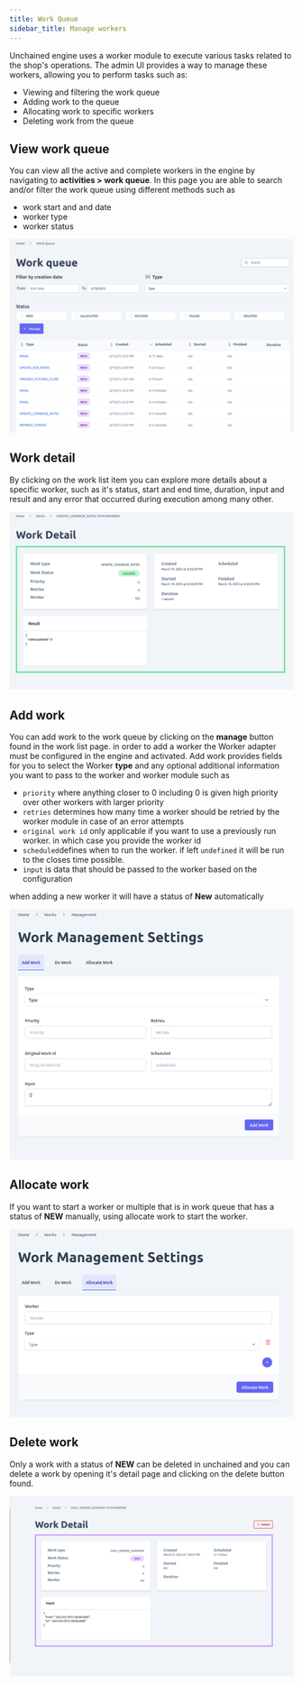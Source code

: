 ```yaml
---
title: Work Queue
sidebar_title: Manage workers
---
```


Unchained engine uses a worker module to execute various tasks related to the shop's operations. The admin UI provides a way to manage these workers, allowing you to perform tasks such as:
- Viewing and filtering the work queue
- Adding work to the queue
- Allocating work to specific workers
- Deleting work from the queue

## View work queue
You can view all the active and complete workers in the engine by navigating to **activities > work queue**. In this page you are able to search and/or filter the work queue using different methods such as
- work start and and date
- worker type
- worker status

![diagram](../images/admin-ui/work-queue/work-queue-list.png)

## Work detail
By clicking on the work list item you can explore more details about a specific worker, such as it's status, start and end time, duration, input and result and any error that occurred during execution among many other.

![diagram](../images/admin-ui/work-queue/work-detail.png)

## Add work
You can add work to the work queue by clicking on the **manage** button found in the work list page. in order to add a worker the Worker adapter must be configured in the engine and activated. 
Add work provides fields for you to select the Worker **type** and any optional additional information you want to pass to the worker and worker module such as
- `priority` where anything closer to 0 including 0 is given high priority over other workers with larger priority
- `retries` determines how many time a worker should be retried by the worker module in case of an error attempts
- `original work id` only applicable if you want to use a previously run worker. in which case you provide the worker id
- `scheduled`defines when to run the worker. if left `undefined` it will be run to the closes time possible.
- `input` is data that should be passed to the worker based on the configuration

when adding a new worker it will have a status of **New** automatically

![diagram](../images/admin-ui/work-queue/add-work-form.png)
## Allocate work
If you want to start a worker or multiple that is in work queue that has a status of **NEW** manually, using allocate work to start the worker.

![diagram](../images/admin-ui/work-queue/allocate-work-form.png)

## Delete work
Only a work with a status of **NEW** can be deleted in unchained and you can delete a work by opening it's detail page and clicking on the delete button found. 

![diagram](../images/admin-ui/work-queue/delete-work.png)
